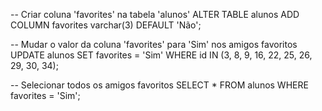 -- Criar coluna 'favorites' na tabela 'alunos'
ALTER TABLE alunos
ADD COLUMN favorites varchar(3) DEFAULT 'Não';

-- Mudar o valor da coluna 'favorites' para 'Sim' nos amigos favoritos
UPDATE alunos
SET favorites = 'Sim'
WHERE id IN (3, 8, 9, 16, 22, 25, 26, 29, 30, 34);

-- Selecionar todos os amigos favoritos
SELECT * FROM alunos WHERE favorites = 'Sim';
